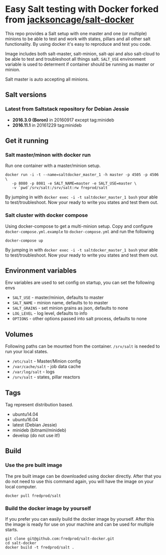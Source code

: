 Easy Salt testing with Docker forked from [jacksoncage/salt-docker](https://github.com/jacksoncage/salt-docker/)
===========

This repo provides a Salt setup with one master and one (or multiple) minions to be able to test and work with states, pillars and all other salt functionality. By using docker it's easy to reproduce and test you code.

Image includes both salt-master, salt-minion, salt-api and also salt-cloud to be able to test and troubleshoot all things salt. `SALT_USE` environment variable is used to determent if container should be running as master or minion.

Salt master is auto accepting all minions.

## Salt versions

### Latest from Saltstack repository for Debian Jessie

 - **2016.3.0 (Boron)** in 20160917 except tag:minideb
 - **2016.11.1** in 20161229 tag:minideb

## Get it running

### Salt master/minon with docker run

Run one container with a master/minion setup.

```
docker run -i -t --name=saltdocker_master_1 -h master -p 4505 -p 4506 \
   -p 8080 -p 8081 -e SALT_NAME=master -e SALT_USE=master \
   -v `pwd`/srv/salt:/srv/salt:rw freprod/salt
```

By jumping in with `docker exec -i -t saltdocker_master_1 bash` your able to test/troubleshoot. Now your ready to write you states and test them out.

### Salt cluster with docker compose

Using docker-compose to get a multi-minion setup. Copy and configure `docker-compose.yml.example` to `docker-compose.yml` and run the following

```
docker-compose up
```

By jumping in with `docker exec -i -t saltdocker_master_1 bash` your able to test/troubleshoot. Now your ready to write you states and test them out.

## Environment variables

Env variables are used to set config on startup, you can set the following envs

 - `SALT_USE`  - master/minion, defaults to master
 - `SALT_NAME` - minion name, defaults to to master
 - `SALT_GRAINS` - set minion grains as json, defaults to none
 - `LOG_LEVEL` - log level, defaults to info
 - `OPTIONS`   - other options passed into salt process, defaults to none

## Volumes

Following paths can be mounted from the container. `/srv/salt` is needed to run your local states.

 - `/etc/salt` - Master/Minion config
 - `/var/cache/salt` - job data cache
 - `/var/log/salt` - logs
 - `/srv/salt` - states, pillar reactors

## Tags
Tag represent distribution based.

 - ubuntu14.04
 - ubuntu16.04
 - latest (Debian Jessie)
 - minideb (bitnami/minideb)
 - develop (do not use it!)

## Build

### Use the pre built image
The pre built image can be downloaded using docker directly. After that you do not need to use this command again, you will have the image on your local computer.

```
docker pull fredprod/salt
```

### Build the docker image by yourself
If you prefer you can easily build the docker image by yourself. After this the image is ready for use on your machine and can be used for multiple starts.

```
git clone git@github.com:fredprod/salt-docker.git
cd salt-docker
docker build -t fredprod/salt .
```
